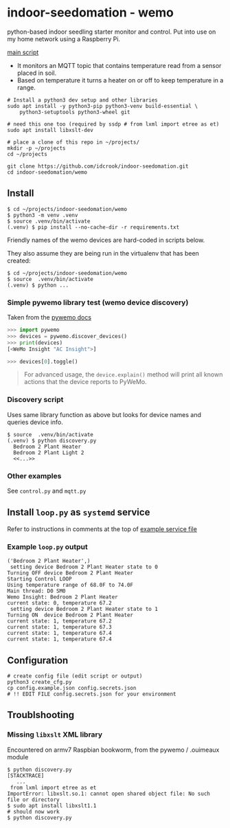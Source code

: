 # indoor-seedomation - wemo

 python-based indoor seedling starter monitor and control. Put into use on my home network using a Raspberry Pi.

[main script](loop.py)

 - It monitors an MQTT topic that contains temperature read from a sensor placed in soil.
 - Based on temperature it turns a heater on or off to keep temperature in a range.



```shell
# Install a python3 dev setup and other libraries
sudo apt install -y python3-pip python3-venv build-essential \
    python3-setuptools python3-wheel git

# need this one too (required by ssdp # from lxml import etree as et)
sudo apt install libxslt-dev

# place a clone of this repo in ~/projects/
mkdir -p ~/projects
cd ~/projects

git clone https://github.com/idcrook/indoor-seedomation.git
cd indoor-seedomation/wemo
```


## Install


```shell
$ cd ~/projects/indoor-seedomation/wemo
$ python3 -m venv .venv
$ source .venv/bin/activate
(.venv) $ pip install --no-cache-dir -r requirements.txt
```

Friendly names of the wemo devices are hard-coded in scripts below.

They also assume they are being run in the virtualenv that has been created:

```shell
$ cd ~/projects/indoor-seedomation/wemo
$ source  .venv/bin/activate
(.venv) $ python ...
```

### Simple pywemo library test (wemo device discovery)

Taken from the [pywemo docs](https://github.com/pywemo/pywemo)

```python
>>> import pywemo
>>> devices = pywemo.discover_devices()
>>> print(devices)
[<WeMo Insight "AC Insight">]

>>> devices[0].toggle()
```

> For advanced usage, the `device.explain()` method will print all known actions that the device reports to PyWeMo.

### Discovery script

Uses same library function as above but looks for device names and queries device info.

```shell
$ source  .venv/bin/activate
(.venv) $ python discovery.py
  Bedroom 2 Plant Heater
  Bedroom 2 Plant Light 2
  <<...>>
```

### Other examples

See `control.py` and `mqtt.py`

## Install `loop.py` as `systemd` service

Refer to instructions in comments at the top of [example service file][systemd service file]

[systemd service file]: etc/wemo-plant-heater-control.service

### Example `loop.py` output

```text
('Bedroom 2 Plant Heater',)
 setting device Bedroom 2 Plant Heater state to 0
Turning OFF device Bedroom 2 Plant Heater
Starting Control LOOP
Using temperature range of 68.0F to 74.0F
Main thread: D0 SM0
Wemo Insight: Bedroom 2 Plant Heater
current state: 0, temperature 67.2
 setting device Bedroom 2 Plant Heater state to 1
Turning ON  device Bedroom 2 Plant Heater
current state: 1, temperature 67.2
current state: 1, temperature 67.3
current state: 1, temperature 67.4
current state: 1, temperature 67.4
```


## Configuration


```shell
# create config file (edit script or output)
python3 create_cfg.py
cp config.example.json config.secrets.json
# !! EDIT FILE config.secrets.json for your environment

```


## Troublshooting

### Missing `libxslt` XML library

Encountered on armv7 Raspbian bookworm, from the pywemo / .ouimeaux module

```console
$ python discovery.py
[STACKTRACE]
   ...
 from lxml import etree as et
ImportError: libxslt.so.1: cannot open shared object file: No such file or directory
$ sudo apt install libxslt1.1
# should now work
$ python discovery.py
```
